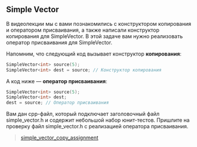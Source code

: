 ## Simple Vector

В видеолекции мы с вами познакомились с конструктором копирования и оператором присваивания,
а также написали конструктор копирования для SimpleVector. В этой задаче вам нужно реализовать
оператор присваивания для SimpleVector.

Напомним, что следующий код вызывает конструктор **копирования**:

```cpp
SimpleVector<int> source(5);
SimpleVector<int> dest = source; // Конструктор копирования
```

А код ниже — **оператор присваивания**:

```cpp
SimpleVector<int> source(5);
SimpleVector<int> dest;
dest = source; // Оператор присваивания
```

Вам дан cpp-файл, который подключает заголовочный файл simple_vector.h и содержит небольшой набор
юнит-тестов. Пришлите на проверку файл simple_vector.h с реализацией оператора присваивания.

> [simple_vector_copy_assignment](https://d3c33hcgiwev3.cloudfront.net/tYwSAmszEei5FgrpHNEYyg_b5e1fa306b3311e8a97f951115d198a4_simple_vector_copy_assignment.cpp?Expires=1637193600&Signature=cuBf3s9PE4Di8TihmvRlH0gqy7yNxwLPOPsyeFHjsNoPU6GMW0SLj8VQuZ2qtA05A2Nmzurl0uYh3~bzjVHvyQkwnFlVMAHdfby2~Pn66sos-MZuj5jVJsMQKvIDKhPHG15cxkAGCvBO-AWYmUsMBK~0uRpHGbGdeogNyQbtZA0_&Key-Pair-Id=APKAJLTNE6QMUY6HBC5A)
